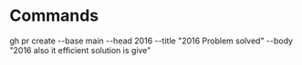 # Commands

gh pr create --base main --head 2016 --title "2016 Problem solved" --body "2016 also it efficient solution is give"
